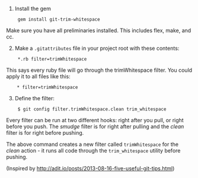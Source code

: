 1. Install the gem

        gem install git-trim-whitespace
        
Make sure you have all preliminaries installed. This includes flex, make, and cc.

2. Make a `.gitattributes` file in your project root with these contents:

        *.rb filter=trimWhitespace

This says every ruby file will go through the trimWhitespace filter. 
You could apply it to all files like this:

        * filter=trimWhitespace

3. Define the filter:

        $ git config filter.trimWhitespace.clean trim_whitespace

Every filter can be run at two different hooks: right after you pull, or right before you push. 
The *smudge* filter is for right after pulling and the *clean* filter is for right before pushing. 

The above command creates a new filter called `trimWhitespace` for the *clean* action - it runs
all code through the `trim_whitespace` utility before pushing.

(Inspired by http://adit.io/posts/2013-08-16-five-useful-git-tips.html)
